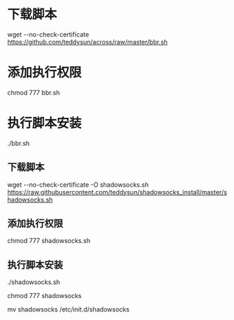 # 下载脚本
wget --no-check-certificate https://github.com/teddysun/across/raw/master/bbr.sh

# 添加执行权限
chmod 777 bbr.sh

# 执行脚本安装
./bbr.sh


## 下载脚本
wget --no-check-certificate -O shadowsocks.sh https://raw.githubusercontent.com/teddysun/shadowsocks_install/master/shadowsocks.sh

## 添加执行权限
chmod 777 shadowsocks.sh

## 执行脚本安装
./shadowsocks.sh

chmod 777 shadowsocks

mv shadowsocks /etc/init.d/shadowsocks
